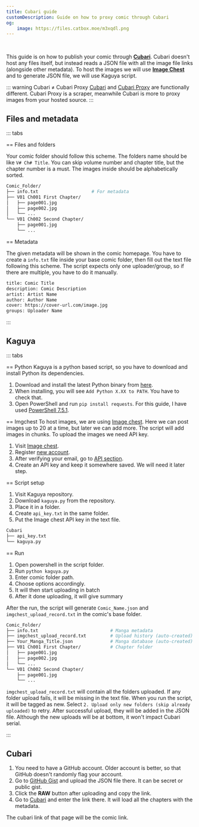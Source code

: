 ```yaml
---
title: Cubari guide
customDescription: Guide on how to proxy comic through Cubari
og:
    image: https://files.catbox.moe/m3xqdl.png
---
```


<GradientCard title="Cubari guide" description="Guide on how to proxy comic through Cubari." theme="turquoise" variant="thin"/>

<br>

This guide is on how to publish your comic through [**Cubari**](https://cubari.moe/). Cubari doesn't host any files itself, but instead reads a JSON file with all the image file links (alongside other metadata). To host the images we will use [**Image Chest**](https://imgchest.com/) and to generate JSON file, we will use Kaguya script.

::: warning Cubari ≠ Cubari Proxy
[Cubari](https://cubari.moe/) and [Cubari Proxy](https://proxy.cubari.moe/) are functionally different. Cubari Proxy is a scraper, meanwhile Cubari is more to proxy images from your hosted source. 
:::

## Files and metadata

::: tabs

== Files and folders

Your comic folder should follow this scheme. The folders name should be like `V# Ch# Title`. You can skip volume number and chapter title, but the chapter number is a must. The images inside should be alphabetically sorted.

```bash
Comic_Folder/
├── info.txt                    # For metadata                     
├── V01 Ch001 First Chapter/          
│   ├── page001.jpg
│   ├── page002.jpg
│   └── ...
└── V01 Ch002 Second Chapter/
    ├── page001.jpg
    └── ...

```

== Metadata

The given metadata will be shown in the comic homepage. You have to create a `info.txt` file inside your base comic folder, then fill out the text file following this scheme. The script expects only one uploader/group, so if there are multiple, you have to do it manually.

```bash
title: Comic Title
description: Comic Description
artist: Artist Name
author: Author Name
cover: https://cover-url.com/image.jpg
groups: Uploader Name
```

:::

## Kaguya

::: tabs

== Python
Kaguya is a python based script, so you have to download and install Python its dependencies.

1. Download and install the latest Python binary from [here](https://www.python.org/downloads/).
2. When installing, you will see `Add Python X.XX to PATH`. You have to check that.
3. Open PowerShell and run `pip install requests`. For this guide, I have used [PowerShell 7.5.1](https://github.com/PowerShell/PowerShell).

== Imgchest
To host images, we are using [Image chest](https://imgchest.com/). Here we can post images up to 20 at a time, but later we can add more. The script will add images in chunks. To upload the images we need API key.
1. Visit [Image chest](https://imgchest.com/).
2. Register [new account](https://imgchest.com/register).
3. After verifying your email, go to [API section](https://imgchest.com/profile/api).
4. Create an API key and keep it somewhere saved. We will need it later step.

== Script setup
1. Visit Kaguya repository.
2. Download `kaguya.py` from the repository.
3. Place it in a folder.
4. Create `api_key.txt` in the same folder.
5. Put the Image chest API key in the text file.

```bash
Cubari
├── api_key.txt                                   
└── kaguya.py

```

== Run
1. Open powershell in the script folder.
2. Run `python kaguya.py`
3. Enter comic folder path.
4. Choose options accordingly.
5. It will then start uploading in batch
6. After it done uploading, it will give summary

After the run, the script will generate `Comic_Name.json` and `imgchest_upload_record.txt` in the comic's base folder.

```bash
Comic_Folder/
├── info.txt                           # Manga metadata
├── imgchest_upload_record.txt         # Upload history (auto-created)
├── Your_Manga_Title.json              # Manga database (auto-created)
├── V01 Ch001 First Chapter/           # Chapter folder
│   ├── page001.jpg
│   ├── page002.jpg
│   └── ...
└── V01 Ch002 Second Chapter/
    ├── page001.jpg
    └── ...
```

`imgchest_upload_record.txt` will contain all the folders uploaded. If any folder upload fails, it will be missing in the text file. When you run the script, it will be tagged as new. Select `2. Upload only new folders (skip already uploaded)` to retry. After successful upload, they will be added in the JSON file. Although the new uploads will be at bottom, it won't impact Cubari serial.

:::

## Cubari
1. You need to have a GitHub account. Older account is better, so that GitHub doesn't randomly flag your account.
2. Go to [GitHub Gist](https://gist.github.com/) and upload the JSON file there. It can be secret or public gist.
3. Click the **RAW** button after uploading and copy the link.
4. Go to [Cubari](https://cubari.moe/) and enter the link there. It will load all the chapters with the metadata.

The cubari link of that page will be the comic link.